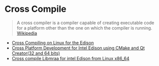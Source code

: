 Cross Compile
==

> A cross compiler is a compiler capable of creating executable code for a platform other than the one on which the compiler is running. [Wikipedia](https://en.wikipedia.org/wiki/Cross_compiler)

- [Cross Compiling on Linux for the Edison](http://shawnhymel.com/809/cross-compiling-on-linux-for-the-edison/)
- [Cross Platform Development for Intel Edison using CMake and Qt Creator(32 and 64 bits)](http://www.samontab.com/web/2015/02/cross-platform-development-for-intel-edison-using-cmake-and-qt-creator32-and-64-bits/)
- [Cross compile Libmraa for intel Edison from Linux x86_64](https://github.com/intel-iot-devkit/mraa/issues/303)
